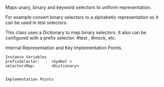 Maps  unary, binary and keyword selectors to uniform representation.

For example convert binary selectors to a alphabetic representation so it can be used in test selectors.

This class uses a Dictionary to map binary selectors. It also can be configured with a prefix selector: #test , #mock, etc.

Internal Representation and Key Implementation Points.

    Instance Variables
	prefixSelector:		<Symbol >
	selectorsMap:		<Dictionary>


    Implementation Points